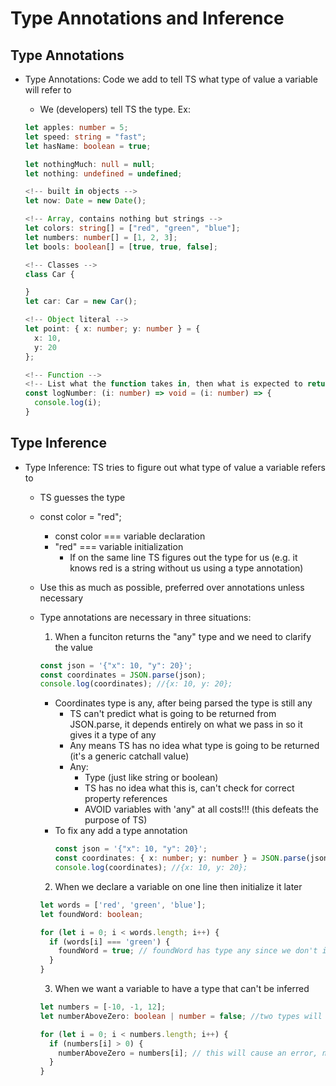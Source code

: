 # Type Annotations and Inference

## Type Annotations

- Type Annotations: Code we add to tell TS what type of value a variable will refer to

  - We (developers) tell TS the type. Ex:

  ```typescript
  let apples: number = 5;
  let speed: string = "fast";
  let hasName: boolean = true;

  let nothingMuch: null = null;
  let nothing: undefined = undefined;

  <!-- built in objects -->
  let now: Date = new Date();

  <!-- Array, contains nothing but strings -->
  let colors: string[] = ["red", "green", "blue"];
  let numbers: number[] = [1, 2, 3];
  let bools: boolean[] = [true, true, false];

  <!-- Classes -->
  class Car {

  }
  let car: Car = new Car();

  <!-- Object literal -->
  let point: { x: number; y: number } = {
    x: 10,
    y: 20
  };

  <!-- Function -->
  <!-- List what the function takes in, then what is expected to return. In this case use void (nothing). Everything after the = is the actual function, on the left side is a description of what the function is -->
  const logNumber: (i: number) => void = (i: number) => {
    console.log(i);
  }
  ```

## Type Inference

- Type Inference: TS tries to figure out what type of value a variable refers to

  - TS guesses the type

  * const color = "red";
    - const color === variable declaration
    - "red" === variable initialization
      - If on the same line TS figures out the type for us (e.g. it knows red is a string without us using a type annotation)
  * Use this as much as possible, preferred over annotations unless necessary
  * Type annotations are necessary in three situations:

    1. When a funciton returns the "any" type and we need to clarify the value

    ```ts
    const json = '{"x": 10, "y": 20}';
    const coordinates = JSON.parse(json);
    console.log(coordinates); //{x: 10, y: 20};
    ```

    - Coordinates type is any, after being parsed the type is still any
      - TS can't predict what is going to be returned from JSON.parse, it depends entirely on what we pass in so it gives it a type of any
      - Any means TS has no idea what type is going to be returned (it's a generic catchall value)
      - Any:
        - Type (just like string or boolean)
        - TS has no idea what this is, can't check for correct property references
        - AVOID variables with 'any" at all costs!!! (this defeats the purpose of TS)
    - To fix any add a type annotation
      ```ts
      const json = '{"x": 10, "y": 20}';
      const coordinates: { x: number; y: number } = JSON.parse(json);
      console.log(coordinates); //{x: 10, y: 20};
      ```

    2. When we declare a variable on one line then initialize it later

    ```ts
    let words = ['red', 'green', 'blue'];
    let foundWord: boolean;

    for (let i = 0; i < words.length; i++) {
      if (words[i] === 'green') {
        foundWord = true; // foundWord has type any since we don't initialize it until here, add a type annotation above when declared
      }
    }
    ```

    3. When we want a variable to have a type that can't be inferred

    ```ts
    let numbers = [-10, -1, 12];
    let numberAboveZero: boolean | number = false; //two types will be assigned, number if above 0 or boolean (false) if below zero

    for (let i = 0; i < numbers.length; i++) {
      if (numbers[i] > 0) {
        numberAboveZero = numbers[i]; // this will cause an error, need to include a type annotation with an or operator so it can be two types
      }
    }
    ```

